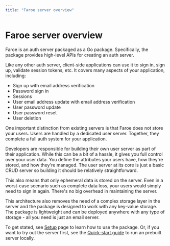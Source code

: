 ```yaml
---
title: "Faroe server overview"
---
```


# Faroe server overview

Faroe is an auth server packaged as a Go package. Specifically, the package provides high-level APIs for creating an auth server.

Like any other auth server, client-side applications can use it to sign in, sign up, validate session tokens, etc. It covers many aspects of your application, including:

-   Sign up with email address verification
-   Password sign in
-   Sessions
-   User email address update with email address verification
-   User password update
-   User password reset
-   User deletion

One important distinction from existing servers is that Faroe does not store your users. Users are handled by a dedicated user server. Together, they complete a full auth system for your application.

Developers are responsible for building their own user server as part of their application. While this can be a bit of a hassle, it gives you full control over your user data. You define the attributes your users have, how they're stored, and how they're managed. The user server at its core is just a basic CRUD server so building it should be relatively straightforward.

This also means that only ephemeral data is stored on the server. Even in a worst-case scenario such as complete data loss, your users would simply need to sign in again. There's no big overhead in maintaining the server.

This architecture also removes the need of a complex storage layer in the server and the package is designed to work with any key-value storage. The package is lightweight and can be deployed anywhere with any type of storage - all you need is just an email server.

To get stated, see [Setup](/faroe-server/setup) page to learn how to use the package. Or, if you want to try out the server first, see the [Quick-start guide](/faroe-server/quickstart-guide) to run an prebuilt server locally.
